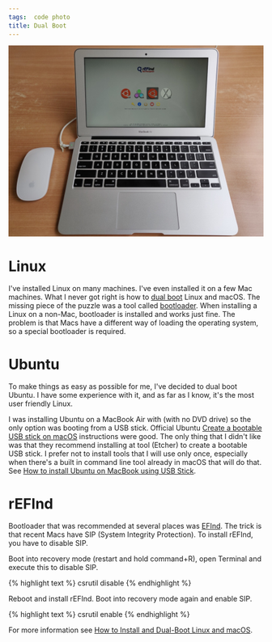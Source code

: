 ```yaml
---
tags:  code photo
title: Dual Boot
---
```

![Dual Boot](/assets/dual-boot.jpg "Dual Boot")

# Linux

I've installed Linux on many machines. I've even installed it on a few Mac machines. What I never got right is how to [dual boot](https://en.wikipedia.org/wiki/Multi-booting) Linux and macOS. The missing piece of the puzzle was a tool called [bootloader](https://en.wikipedia.org/wiki/Bootloader). When installing a Linux on a non-Mac, bootloader is installed and works just fine. The problem is that Macs have a different way of loading the operating system, so a special bootloader is required.

# Ubuntu

To make things as easy as possible for me, I've decided to dual boot Ubuntu. I have some experience with it, and as far as I know, it's the most user friendly Linux.

I was installing Ubuntu on a MacBook Air with (with no DVD drive) so the only option was booting from a USB stick. Official Ubuntu [Create a bootable USB stick on macOS](https://ubuntu.com/tutorials/create-a-usb-stick-on-macos#1-overview) instructions were good. The only thing that I didn't like was that they recommend installing at tool (Etcher) to create a bootable USB stick. I prefer not to install tools that I will use only once, especially when there's a built in command line tool already in macOS that will do that. See [How to install Ubuntu on MacBook using USB Stick](https://help.ubuntu.com/community/How%20to%20install%20Ubuntu%20on%20MacBook%20using%20USB%20Stick).

# rEFInd

Bootloader that was recommended at several places was [EFInd](https://en.wikipedia.org/wiki/REFInd). The trick is that recent Macs have SIP (System Integrity Protection). To install rEFInd, you have to disable SIP.

Boot into recovery mode (restart and hold command+R), open Terminal and execute this to disable SIP.

{% highlight text %}
csrutil disable
{% endhighlight %}

Reboot and install rEFInd. Boot into recovery mode again and enable SIP.

{% highlight text %}
csrutil enable
{% endhighlight %}

For more information see [How to Install and Dual-Boot Linux and macOS](https://www.lifewire.com/dual-boot-linux-and-mac-os-4125733).
